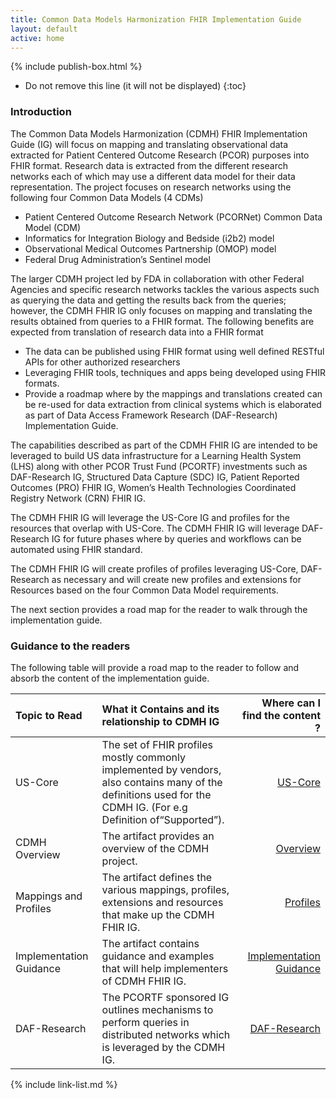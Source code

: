```yaml
---
title: Common Data Models Harmonization FHIR Implementation Guide
layout: default
active: home
---
```


{% include publish-box.html %}


<!-- TOC  the css styling for this is \pages\assets\css\project.css under 'markdown-toc'-->

* Do not remove this line (it will not be displayed)
{:toc}


<!-- end TOC -->



###  Introduction

The Common Data Models Harmonization (CDMH) FHIR Implementation Guide (IG) will focus on mapping and translating observational data extracted for Patient Centered Outcome Research (PCOR) purposes into FHIR format.  Research data is extracted from the different research networks each of which may use a different data model for their data representation. The project focuses on research networks using the following four Common Data Models (4 CDMs) 
* Patient Centered Outcome Research Network (PCORNet) Common Data Model (CDM) 
* Informatics for Integration Biology and Bedside (i2b2) model
* Observational Medical Outcomes Partnership (OMOP) model
* Federal Drug Administration’s Sentinel model

The larger CDMH project led by FDA in collaboration with other Federal Agencies and specific research networks tackles the various aspects such as querying the data and getting the results back from the queries; however, the CDMH FHIR IG only focuses on mapping and translating the results obtained from queries to a FHIR format. The following benefits are expected from translation of research data into a FHIR format
* The data can be published using FHIR format using well defined RESTful APIs for other authorized researchers
* Leveraging FHIR tools, techniques and apps being developed using FHIR formats.
* Provide a roadmap where by the mappings and translations created can be re-used for data extraction from clinical systems which is elaborated as part of Data Access Framework Research (DAF-Research) Implementation Guide. 

The capabilities described as part of the CDMH FHIR IG are intended to be leveraged to build US data infrastructure for a Learning Health System (LHS) along with other PCOR Trust Fund (PCORTF) investments such as DAF-Research IG, Structured Data Capture (SDC) IG, Patient Reported Outcomes (PRO) FHIR IG, Women’s Health Technologies Coordinated Registry Network (CRN) FHIR IG.

The CDMH FHIR IG will leverage the US-Core IG and profiles for the resources that overlap with US-Core. 
The CDMH FHIR IG will leverage DAF-Research IG for future phases where by queries and workflows can be automated using FHIR standard. 

The CDMH FHIR IG will create profiles of profiles leveraging US-Core, DAF-Research as necessary and will create new profiles and extensions for Resources based on the four Common Data Model requirements. 

The next section provides a road map for the reader to walk through the implementation guide.


###  Guidance to the readers

The following table will provide a road map to the reader to follow and absorb the content of the implementation guide.

| Topic to Read  | What it Contains and its relationship to CDMH IG | Where can I find the content ? |
|:---------------|:------------------------------------------------|-------------------------------:|
| US-Core | The set of FHIR profiles mostly commonly implemented by vendors, also contains many of the definitions used for the CDMH IG. (For e.g Definition of“Supported”).| [US-Core](http://hl7.org/fhir/us/core/STU1/index.html)|
| CDMH Overview | The artifact provides an overview of the CDMH project.| [Overview](./cdmh-overview.html)|
| Mappings and Profiles | The artifact defines the various mappings, profiles, extensions and resources that make up the CDMH FHIR IG.| [Profiles](./guidance.html)|
| Implementation Guidance | The artifact contains guidance and examples that will help implementers of CDMH FHIR IG.| [Implementation Guidance](guidance.html)|
| DAF-Research | The PCORTF sponsored IG outlines mechanisms to perform queries in distributed networks which is leveraged by the CDMH IG.| [DAF-Research](http://hl7.org/fhir/us/daf-research/)|




<!-- {% raw %}>{% include link-list.md %} {% endraw %}-->

{% include link-list.md %}
